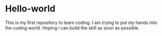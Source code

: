 # Hello-world
This is my first repository to learn coding.
I am trying to put my hands into the coding world.
Hoping i can build the skill as soon as possible.
